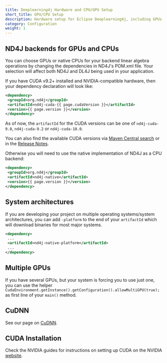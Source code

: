 ```yaml
---
title: Deeplearning4j Hardware and CPU/GPU Setup
short_title: GPU/CPU Setup
description: Hardware setup for Eclipse Deeplearning4j, including GPUs and CUDA.
category: Configuration
weight: 1
---
```


## ND4J backends for GPUs and CPUs

You can choose GPUs or native CPUs for your backend linear algebra operations by changing the dependencies in ND4J's POM.xml file. Your selection will affect both ND4J and DL4J being used in your application.

If you have CUDA v9.2+ installed and NVIDIA-compatible hardware, then your dependency declaration will look like:

```xml
<dependency>
 <groupId>org.nd4j</groupId>
 <artifactId>nd4j-cuda-{{ page.cudaVersion }}</artifactId>
 <version>{{ page.version }}</version>
</dependency>
```
As of now, the `artifactId` for the CUDA versions can be one of `nd4j-cuda-9.0`, `nd4j-cuda-9.2` or `nd4j-cuda-10.0`.

You can also find the available CUDA versions via [Maven Central search](https://search.maven.org/search?q=nd4j-cuda) or in the [Release Notes](https://deeplearning4j.org/release-notes.html).

Otherwise you will need to use the native implementation of ND4J as a CPU backend:

```xml
<dependency>
 <groupId>org.nd4j</groupId>
 <artifactId>nd4j-native</artifactId>
 <version>{{ page.version }}</version>
</dependency>
```

## System architectures

If you are developing your project on multiple operating systems/system architectures, you can add `-platform` to the end of your `artifactId` which will download binaries for most major systems.

```xml
<dependency>
 ...
 <artifactId>nd4j-native-platform</artifactId>
 ...
</dependency>
```

## Multiple GPUs

If you have several GPUs, but your system is forcing you to use just one, you can use the helper `CudaEnvironment.getInstance().getConfiguration().allowMultiGPU(true);` as first line of your `main()` method.

## CuDNN

See our page on [CuDNN](./deeplearning4j-config-cudnn).


## CUDA Installation

Check the NVIDIA guides for instructions on setting up CUDA on the NVIDIA [website](http://docs.nvidia.com/cuda/).
